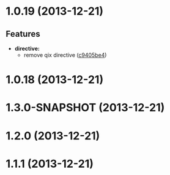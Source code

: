 # 1.0.19 (2013-12-21)

## Features

- **directive:** 
  - remove qix directive ([c9405be4](http://github.com/angular-ui/bootstrap/commit/c9405be4))   


# 1.0.18 (2013-12-21)



# 1.3.0-SNAPSHOT (2013-12-21)



# 1.2.0 (2013-12-21)



# 1.1.1 (2013-12-21)



